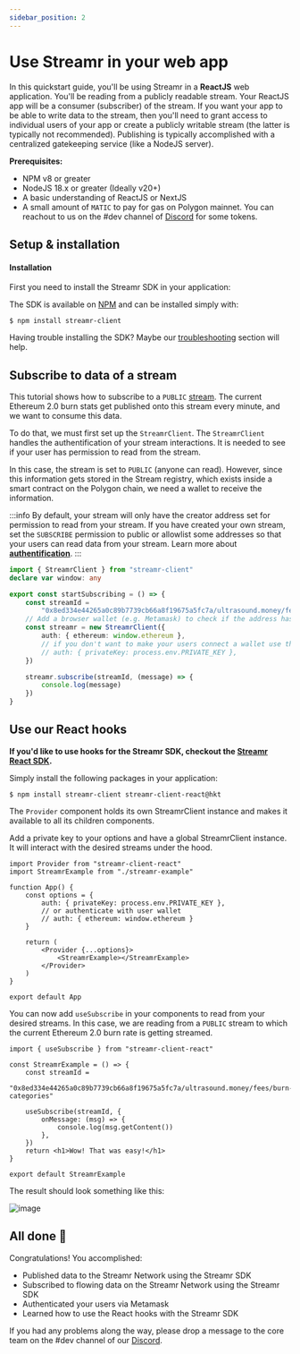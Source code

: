 ```yaml
---
sidebar_position: 2
---
```


# Use Streamr in your web app

In this quickstart guide, you'll be using Streamr in a **ReactJS** web application. You'll be reading from a publicly readable stream. Your ReactJS app will be a consumer (subscriber) of the stream. If you want your app to be able to write data to the stream, then you'll need to grant access to individual users of your app or create a publicly writable stream (the latter is typically not recommended). Publishing is typically accomplished with a centralized gatekeeping service (like a NodeJS server).

**Prerequisites:**

-   NPM v8 or greater
-   NodeJS 18.x or greater (Ideally v20+)
-   A basic understanding of ReactJS or NextJS
-   A small amount of `MATIC` to pay for gas on Polygon mainnet. You can reachout to us on the #dev channel of [Discord](https://discord.gg/gZAm8P7hK8) for some tokens.

## Setup & installation

#### Installation

First you need to install the Streamr SDK in your application:

<!-- TODO: add hub video tutorial -->

The SDK is available on [NPM](https://www.npmjs.com/package/streamr-client) and can be installed simply with:

```shell
$ npm install streamr-client
```

Having trouble installing the SDK? Maybe our [troubleshooting](../usage/streamr-js-client/how-to-use#Troubleshooting) section will help.

## Subscribe to data of a stream

This tutorial shows how to subscribe to a `PUBLIC` [stream](https://streamr.network/marketplace/products/c188a26fc1aa4d6b91772fa4c463cc4968c1156707824a538061baa5a26b3d93/streamPreview/0x8ed334e44265a0c89b7739cb66a8f19675a5fc7a%2Fultrasound.money%2Ffees%2Fburn-categories). The current Ethereum 2.0 burn stats get published onto this stream every minute, and we want to consume this data.

To do that, we must first set up the `StreamrClient`. The `StreamrClient` handles the authentification of your stream interactions. It is needed to see if your user has permission to read from the stream.

In this case, the stream is set to `PUBLIC` (anyone can read). However, since this information gets stored in the Stream registry, which exists inside a smart contract on the Polygon chain, we need a wallet to receive the information.

:::info
By default, your stream will only have the creator address set for permission to read from your stream.
If you have created your own stream, set the `SUBSCRIBE` permission to public or allowlist some addresses so that your users can read data from your stream. Learn more about **[authentification](../usage/authenticate)**.
:::

```ts
import { StreamrClient } from "streamr-client"
declare var window: any

export const startSubscribing = () => {
    const streamId =
        "0x8ed334e44265a0c89b7739cb66a8f19675a5fc7a/ultrasound.money/fees/burn-categories"
    // Add a browser wallet (e.g. Metamask) to check if the address has permission to read the stream
    const streamr = new StreamrClient({
        auth: { ethereum: window.ethereum },
        // if you don't want to make your users connect a wallet use this instead:
        // auth: { privateKey: process.env.PRIVATE_KEY },
    })

    streamr.subscribe(streamId, (message) => {
        console.log(message)
    })
}
```

## Use our React hooks

**If you'd like to use hooks for the Streamr SDK, checkout the [Streamr React SDK](https://www.npmjs.com/package/streamr-client-react).**

Simply install the following packages in your application:

```shell
$ npm install streamr-client streamr-client-react@hkt
```

The `Provider` component holds its own StreamrClient instance and makes it available to all its children components.

Add a private key to your options and have a global StreamrClient instance. It will interact with the desired streams under the hood.

```tsx title="/src/App.tsx"
import Provider from "streamr-client-react"
import StreamrExample from "./streamr-example"

function App() {
    const options = {
        auth: { privateKey: process.env.PRIVATE_KEY },
        // or authenticate with user wallet
        // auth: { ethereum: window.ethereum }
    }

    return (
        <Provider {...options}>
            <StreamrExample></StreamrExample>
        </Provider>
    )
}

export default App
```

You can now add `useSubscribe` in your components to read from your desired streams. In this case, we are reading from a `PUBLIC` stream to which the current Ethereum 2.0 burn rate is getting streamed.

```tsx title="/src/streamr-example.tsx"
import { useSubscribe } from "streamr-client-react"

const StreamrExample = () => {
    const streamId =
        "0x8ed334e44265a0c89b7739cb66a8f19675a5fc7a/ultrasound.money/fees/burn-categories"

    useSubscribe(streamId, {
        onMessage: (msg) => {
            console.log(msg.getContent())
        },
    })
    return <h1>Wow! That was easy!</h1>
}

export default StreamrExample
```

The result should look something like this:

![image](@site/static/img/public-stream.png)

## All done 🎉

Congratulations! You accomplished:

-   Published data to the Streamr Network using the Streamr SDK
-   Subscribed to flowing data on the Streamr Network using the Streamr SDK
-   Authenticated your users via Metamask
-   Learned how to use the React hooks with the Streamr SDK

If you had any problems along the way, please drop a message to the core team on the #dev channel of our [Discord](https://discord.gg/gZAm8P7hK8).
